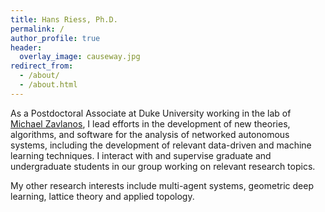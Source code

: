 ```yaml
---
title: Hans Riess, Ph.D.
permalink: /
author_profile: true
header: 
  overlay_image: causeway.jpg
redirect_from: 
  - /about/
  - /about.html
---
```


As a Postdoctoral Associate at Duke University working in the lab of [Michael Zavlanos](https://www.michaelmzavlanos.org/group), I lead efforts in the development of new theories, algorithms, and software for the analysis of networked autonomous systems, including the development of relevant data-driven and machine learning techniques. I interact with and supervise graduate and undergraduate students in our group working on relevant research topics.

My other research interests include multi-agent systems, geometric deep learning, lattice theory and applied topology.